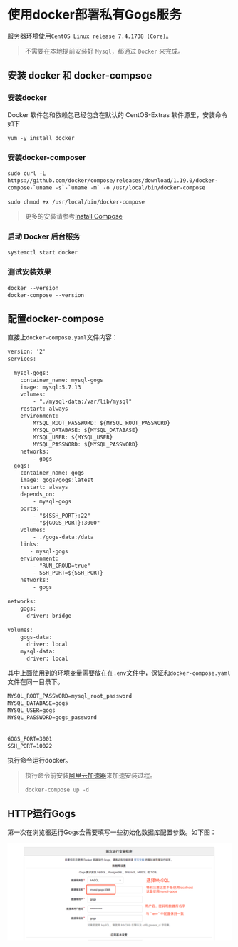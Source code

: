 # 使用docker部署私有Gogs服务

服务器环境使用`CentOS Linux release 7.4.1708 (Core)`。

> 不需要在本地提前安装好 `Mysql`，都通过 `Docker` 来完成。

## 安装 docker 和 docker-compsoe

### 安装docker

Docker 软件包和依赖包已经包含在默认的 CentOS-Extras 软件源里，安装命令如下

```
yum -y install docker
```

### 安装docker-composer

    sudo curl -L https://github.com/docker/compose/releases/download/1.19.0/docker-compose-`uname -s`-`uname -m` -o /usr/local/bin/docker-compose

    sudo chmod +x /usr/local/bin/docker-compose

> 更多的安装请参考[Install Compose](https://docs.docker.com/compose/install/#install-compose)

### 启动 Docker 后台服务

```
systemctl start docker
```

### 测试安装效果

```
docker --version
docker-compose --version
```

## 配置docker-compose

直接上`docker-compose.yaml`文件内容：

```
version: '2'
services:

  mysql-gogs:
    container_name: mysql-gogs
    image: mysql:5.7.13
    volumes:
        - "./mysql-data:/var/lib/mysql"
    restart: always
    environment:
        MYSQL_ROOT_PASSWORD: ${MYSQL_ROOT_PASSWORD}
        MYSQL_DATABASE: ${MYSQL_DATABASE}
        MYSQL_USER: ${MYSQL_USER}
        MYSQL_PASSWORD: ${MYSQL_PASSWORD}
    networks:
        - gogs
  gogs:
    container_name: gogs
    image: gogs/gogs:latest
    restart: always
    depends_on:
        - mysql-gogs
    ports:
        - "${SSH_PORT}:22"
        - "${GOGS_PORT}:3000"
    volumes:
        - ./gogs-data:/data
    links:
       - mysql-gogs
    environment:
        - "RUN_CROUD=true"
        - SSH_PORT=${SSH_PORT}
    networks:
        - gogs

networks:
    gogs:
      driver: bridge

volumes:
    gogs-data:
      driver: local
    mysql-data:
      driver: local
```

其中上面使用到的环境变量需要放在在`.env`文件中，保证和`docker-compose.yaml`文件在同一目录下。

```
MYSQL_ROOT_PASSWORD=mysql_root_password
MYSQL_DATABASE=gogs
MYSQL_USER=gogs
MYSQL_PASSWORD=gogs_password


GOGS_PORT=3001
SSH_PORT=10022
```

执行命令运行docker。

> 执行命令前安装[阿里云加速器](https://cr.console.aliyun.com/?spm=5176.100239.blogcont57268.20.ik4KA5#/accelerator)来加速安装过程。
>
> ```
> docker-compose up -d
> ```

## HTTP运行Gogs

第一次在浏览器运行Gogs会需要填写一些初始化数据库配置参数。如下图：

![](/assets/gogs_install.png)


